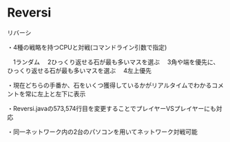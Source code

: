 # Reversi
リバーシ


・4種の戦略を持つCPUと対戦(コマンドライン引数で指定)

　1ランダム 
　2ひっくり返せる石が最も多いマスを選ぶ
　3角や端を優先に、ひっくり返せる石が最も多いマスを選ぶ
　4左上優先
 
・現在どちらの手番か、石をいくつ獲得しているかがリアルタイムでわかるコメントを常に左上と左下に表示

・Reversi.javaの573,574行目を変更することでプレイヤーVSプレイヤーにも対応

・同一ネットワーク内の2台のパソコンを用いてネットワーク対戦可能
